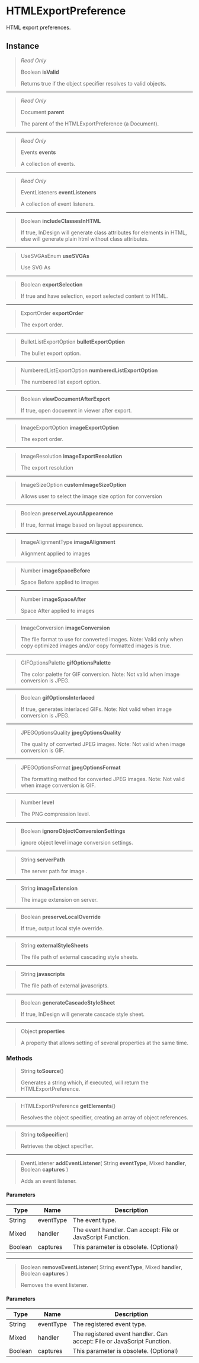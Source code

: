 # HTMLExportPreference
HTML export preferences.

## Instance
> *Read Only* 
> 
> Boolean **isValid** 
>
> Returns true if the object specifier resolves to valid objects.
*** 
> *Read Only* 
> 
> Document **parent** 
>
> The parent of the HTMLExportPreference (a Document).
*** 
> *Read Only* 
> 
> Events **events** 
>
> A collection of events.
*** 
> *Read Only* 
> 
> EventListeners **eventListeners** 
>
> A collection of event listeners.
*** 
> Boolean **includeClassesInHTML** 
>
> If true, InDesign will generate class attributes for elements in HTML, else will generate plain html without class attributes.
*** 
> UseSVGAsEnum **useSVGAs** 
>
> Use SVG As
*** 
> Boolean **exportSelection** 
>
> If true and have selection, export selected content to HTML.
*** 
> ExportOrder **exportOrder** 
>
> The export order.
*** 
> BulletListExportOption **bulletExportOption** 
>
> The bullet export option.
*** 
> NumberedListExportOption **numberedListExportOption** 
>
> The numbered list export option.
*** 
> Boolean **viewDocumentAfterExport** 
>
> If true, open docuemnt in viewer after export.
*** 
> ImageExportOption **imageExportOption** 
>
> The export order.
*** 
> ImageResolution **imageExportResolution** 
>
> The export resolution
*** 
> ImageSizeOption **customImageSizeOption** 
>
> Allows user to select the image size option for conversion
*** 
> Boolean **preserveLayoutAppearence** 
>
> If true, format image based on layout appearence.
*** 
> ImageAlignmentType **imageAlignment** 
>
> Alignment applied to images
*** 
> Number **imageSpaceBefore** 
>
> Space Before applied to images
*** 
> Number **imageSpaceAfter** 
>
> Space After applied to images
*** 
> ImageConversion **imageConversion** 
>
> The file format to use for converted images. Note: Valid only when copy optimized images and/or copy formatted images is true.
*** 
> GIFOptionsPalette **gifOptionsPalette** 
>
> The color palette for GIF conversion. Note: Not valid when image conversion is JPEG.
*** 
> Boolean **gifOptionsInterlaced** 
>
> If true, generates interlaced GIFs. Note: Not valid  when image conversion is JPEG.
*** 
> JPEGOptionsQuality **jpegOptionsQuality** 
>
> The quality of converted JPEG images. Note: Not valid when image conversion is GIF.
*** 
> JPEGOptionsFormat **jpegOptionsFormat** 
>
> The formatting method for converted JPEG images. Note: Not valid  when image conversion is GIF.
*** 
> Number **level** 
>
> The PNG compression level.
*** 
> Boolean **ignoreObjectConversionSettings** 
>
> ignore object level image conversion settings.
*** 
> String **serverPath** 
>
> The server path for image .
*** 
> String **imageExtension** 
>
> The image extension on server.
*** 
> Boolean **preserveLocalOverride** 
>
> If true, output local style override.
*** 
> String **externalStyleSheets** 
>
> The file path of external cascading style sheets.
*** 
> String **javascripts** 
>
> The file path of external javascripts.
*** 
> Boolean **generateCascadeStyleSheet** 
>
> If true, InDesign will generate cascade style sheet.
*** 
> Object **properties** 
>
> A property that allows setting of several properties at the same time.

### Methods
> String **toSource**()
> 
> Generates a string which, if executed, will return the HTMLExportPreference.
*** 
> HTMLExportPreference **getElements**()
> 
> Resolves the object specifier, creating an array of object references.
*** 
> String **toSpecifier**()
> 
> Retrieves the object specifier.
*** 
> EventListener **addEventListener**( String **eventType**, Mixed **handler**, Boolean **captures** )
> 
> Adds an event listener.
#### Parameters
| Type | Name | Description |
|---|---|---|
| String | eventType | The event type. |
| Mixed | handler | The event handler. Can accept: File or JavaScript Function. |
| Boolean | captures | This parameter is obsolete. (Optional) |

*** 
> Boolean **removeEventListener**( String **eventType**, Mixed **handler**, Boolean **captures** )
> 
> Removes the event listener.
#### Parameters
| Type | Name | Description |
|---|---|---|
| String | eventType | The registered event type. |
| Mixed | handler | The registered event handler. Can accept: File or JavaScript Function. |
| Boolean | captures | This parameter is obsolete. (Optional) |


